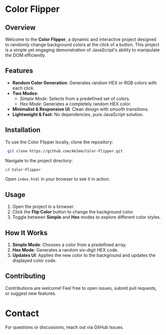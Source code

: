 # Color Flipper

## Overview
Welcome to the **Color Flipper**, a dynamic and interactive project designed to randomly change background colors at the click of a button. This project is a simple yet engaging demonstration of JavaScript's ability to manipulate the DOM efficiently.

## Features
- **Random Color Generation**: Generates random HEX or RGB colors with each click.
- **Two Modes**:
  - *Simple Mode*: Selects from a predefined set of colors.
  - *Hex Mode*: Generates a completely random HEX color.
- **Minimalist & Responsive UI**: Clean design with smooth transitions.
- **Lightweight & Fast**: No dependencies, pure JavaScript solution.

## Installation
To use the Color Flipper locally, clone the repository:

```sh
 git clone https://github.com/Ak3em/Color-Flipper.git
```

Navigate to the project directory:
```sh
cd Color-Flipper
```

Open `index.html` in your browser to see it in action.

## Usage
1. Open the project in a browser.
2. Click the **Flip Color** button to change the background color.
3. Toggle between **Simple** and **Hex** modes to explore different color styles.

## How It Works
1. **Simple Mode**: Chooses a color from a predefined array.
2. **Hex Mode**: Generates a random six-digit HEX code.
3. **Updates UI**: Applies the new color to the background and updates the displayed color code.

## Contributing
Contributions are welcome! Feel free to open issues, submit pull requests, or suggest new features.

# Contact
For questions or discussions, reach out via GitHub Issues.



